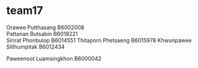 # team17 
Orawee  Putthasang  B6002008  
Pattanan Butsabin B6018221  
Sirirat Phonbulop B6014551 
Thitaporn Phetsaeng B6015978 
Khwunpawee  Silthumpitak B6012434 

Paweenoot Luamsingkhon B6000042
